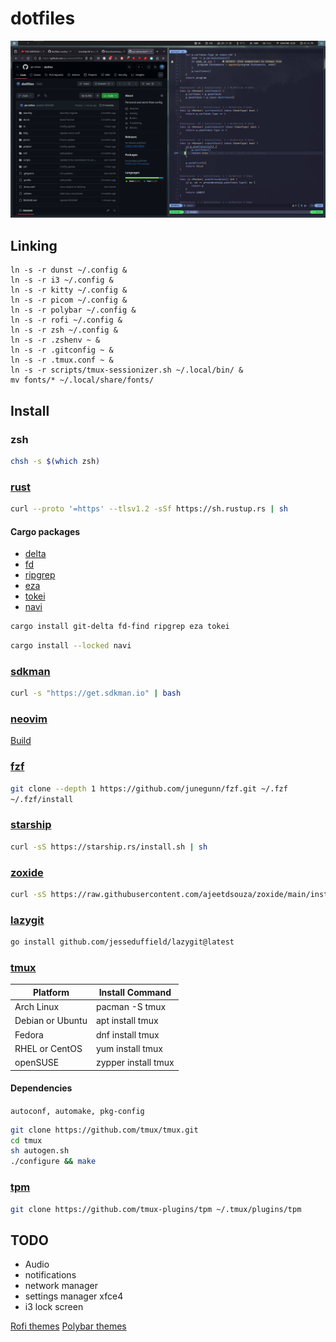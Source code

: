 # dotfiles

![Desktop](./screenshots/desktop.png)

## Linking

```
ln -s -r dunst ~/.config &
ln -s -r i3 ~/.config &
ln -s -r kitty ~/.config &
ln -s -r picom ~/.config &
ln -s -r polybar ~/.config &
ln -s -r rofi ~/.config &
ln -s -r zsh ~/.config &
ln -s -r .zshenv ~ &
ln -s -r .gitconfig ~ &
ln -s -r .tmux.conf ~ &
ln -s -r scripts/tmux-sessionizer.sh ~/.local/bin/ &
mv fonts/* ~/.local/share/fonts/
```

## Install

### zsh

```bash
chsh -s $(which zsh)
```

### [rust](https://www.rust-lang.org/)

```bash
curl --proto '=https' --tlsv1.2 -sSf https://sh.rustup.rs | sh
```

#### Cargo packages

- [delta](https://github.com/dandavison/delta)
- [fd](https://github.com/sharkdp/fd)
- [ripgrep](https://github.com/BurntSushi/ripgrep)
- [eza](https://github.com/eza-community/eza)
- [tokei](https://github.com/XAMPPRocky/tokei)
- [navi](https://github.com/denisidoro/navi)

```bash
cargo install git-delta fd-find ripgrep eza tokei
```

```bash
cargo install --locked navi
```

### [sdkman](https://sdkman.io/)

```bash
curl -s "https://get.sdkman.io" | bash
```

### [neovim](https://github.com/neovim/neovim/blob/master/INSTALL.md)

[Build](https://github.com/neovim/neovim/blob/master/BUILD.md)

### [fzf](https://github.com/junegunn/fzf)

```bash
git clone --depth 1 https://github.com/junegunn/fzf.git ~/.fzf
~/.fzf/install
```

### [starship](https://starship.rs/)

```bash
curl -sS https://starship.rs/install.sh | sh
```

### [zoxide](https://github.com/ajeetdsouza/zoxide)

```bash
curl -sS https://raw.githubusercontent.com/ajeetdsouza/zoxide/main/install.sh | bash

```

### [lazygit](https://github.com/jesseduffield/lazygit)

```bash
go install github.com/jesseduffield/lazygit@latest
```

### [tmux](https://github.com/tmux/tmux/wiki/Installing)

| Platform         | Install Command     |
| ---------------- | ------------------- |
| Arch Linux       | pacman -S tmux      |
| Debian or Ubuntu | apt install tmux    |
| Fedora           | dnf install tmux    |
| RHEL or CentOS   | yum install tmux    |
| openSUSE         | zypper install tmux |

#### Dependencies

`autoconf, automake, pkg-config`

```bash
git clone https://github.com/tmux/tmux.git
cd tmux
sh autogen.sh
./configure && make
```

### [tpm](https://github.com/tmux-plugins/tpm)

```bash
git clone https://github.com/tmux-plugins/tpm ~/.tmux/plugins/tpm
```

## TODO

- Audio
- notifications
- network manager
- settings manager xfce4
- i3 lock screen

[Rofi themes](https://github.com/adi1090x/rofi)
[Polybar themes](https://github.com/adi1090x/polybar-themes)
